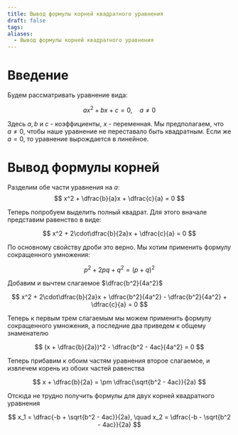 ```yaml
---
title: Вывод формулы корней квадратного уравнения
draft: false
tags: 
aliases:
  - Вывод формулы корней квадратного уравнения
---
```

# Введение

Будем рассматривать уравнение вида:

$$ax^2 + bx + c = 0, \quad a \neq 0$$

Здесь $a, b$ и $c$ - коэффициенты, $x$ - переменная. Мы предполагаем, что $a \neq 0$, чтобы наше уравнение не переставало быть квадратным. Если же $a = 0$, то уравнение вырождается в линейное.

# Вывод формулы корней

Разделим обе части уравнения на $a$:
$$
x^2 + \dfrac{b}{a}x + \dfrac{c}{a} = 0
$$

Теперь попробуем выделить полный квадрат. Для этого вначале представим равенство в виде:

$$
x^2 + 2\cdot\dfrac{b}{2a}x + \dfrac{c}{a} = 0
$$

По основному свойству дроби это верно. Мы хотим применить формулу сокращенного умножения:

$$
p^2 + 2pq + q^2 = (p + q)^2
$$

Добавим и вычтем слагаемое $\dfrac{b^2}{4a^2}$

$$
x^2 + 2\cdot\dfrac{b}{2a}x + \dfrac{b^2}{4a^2} - \dfrac{b^2}{4a^2} + \dfrac{c}{a} = 0
$$

Теперь к первым трем слагаемым мы можем применить формулу сокращенного умножения, а последние два приведем к общему знаменателю

$$
(x + \dfrac{b}{2a})^2 - \dfrac{b^2 - 4ac}{4a^2} = 0
$$

Теперь прибавим к обоим частям уравнения второе слагаемое, и извлечем корень из обоих частей равенства

$$
x + \dfrac{b}{2a} = \pm \dfrac{\sqrt{b^2 - 4ac}}{2a} 
$$

Отсюда не трудно получить формулы для двух корней квадратного уравнения

$$
x_1 = \dfrac{-b + \sqrt{b^2 - 4ac}}{2a}, \quad
x_2 = \dfrac{-b - \sqrt{b^2 - 4ac}}{2a} 
$$


